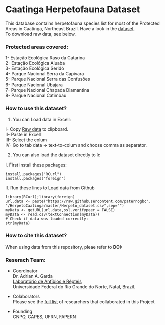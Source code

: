 # Caatinga Herpetofauna **Dataset**
This database contains herpetofauna species list for most of the Protected Areas in Caatinga, Northeast Brazil.
Have a look in the [dataset]().  
To download raw data, see below.

### Protected areas covered:
1- Estação Ecológica Raso da Catarina  
2- Estação Ecológica Aiuaba  
3- Estação Ecológica Seridó  
4- Parque Nacional Serra da Capivara  
5- Parque Nacional Serra das Confusões   
6- Parque Nacional Ubajara  
7- Parque Nacional Chapada Diamantina  
8- Parque Nacional Catimbau  

### How to use this dataset?

1. You can Load data in Excell:  

  I- Copy [Raw data]( https://raw.githubusercontent.com/paternogbc/HerpetoCaatinga/master/Herpeto_dataset.csv) to clipboard.  
  II- Paste in Excell   
  III- Select the colum   
  IV- Go to tab data -> text-to-colum and choose comma as separator.   

2.  You can also load the dataset directly to `R`:  

  I. First install these packages:  
```{r}
install.packages("RCurl")
install.packages("foreign")
```

  II. Run these lines to Load data from Github  

```{r}
library(RCurl);library(foreign)
url.data <- paste("https://raw.githubusercontent.com/paternogbc",
"/HerpetoCaatinga/master/Herpeto_dataset.csv",sep="")
myData <- getURL(url.data,ssl.verifypeer = FALSE)
myData <- read.csv(textConnection(myData))
# Check if data was loaded correctly:
str(myData)
``` 
### How to cite this dataset?

When using data from this repository, pleae refer to **DOI:** 

### Reserach Team:

* Coordinator  
Dr. Adrian A. Garda  
[Laboratório de Anfíbios e Répteis](http://larufrn.visaomagu.org/)  
Universidade Federal do Rio Grande do Norte, Natal, Brazil.  

* Colaborators  
Please see the [full list]() of researchers that collaborated in this Project

* Founding  
CNPQ, CAPES, UFRN, FAPERN
